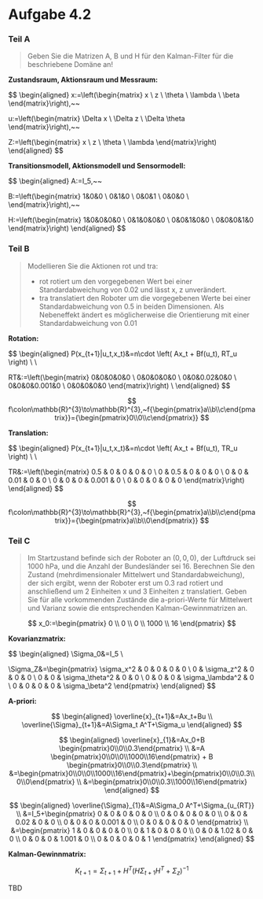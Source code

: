 # Aufgabe 4.2

### Teil A

> Geben Sie die Matrizen A, B und H für den Kalman-Filter für die beschriebene Domäne an!

<!-- Analog zur VL -->

**Zustandsraum, Aktionsraum und Messraum:**

$$
\begin{aligned}
x:=\left(\begin{matrix}
x \\
z \\
\theta \\
\lambda \\
\beta 
\end{matrix}\right),~~

u:=\left(\begin{matrix}
\Delta x \\
\Delta z \\
\Delta \theta 
\end{matrix}\right),~~

Z:=\left(\begin{matrix}
x \\
z \\
\theta \\
\lambda
\end{matrix}\right)
\end{aligned}
$$

**Transitionsmodell, Aktionsmodell und Sensormodell:**

$$
\begin{aligned}
A:=I_5,~~

B:=\left(\begin{matrix}
1&0&0 \\
0&1&0 \\
0&0&1 \\
0&0&0 \\
\end{matrix}\right),~~

H:=\left(\begin{matrix}
1&0&0&0&0 \\
0&1&0&0&0 \\
0&0&1&0&0 \\
0&0&0&1&0 
\end{matrix}\right)
\end{aligned}
$$

### Teil B

> Modellieren Sie die Aktionen rot und tra:
> 
> - rot rotiert um den vorgegebenen Wert bei einer Standardabweichung von 0.02 und lässt x, z unverändert.
> - tra translatiert den Roboter um die vorgegebenen Werte bei einer Standardabweichung von 0.5 in beiden Dimensionen. Als Nebeneffekt ändert es möglicherweise die  Orientierung mit einer Standardabweichung von 0.01

**Rotation:**

$$
\begin{aligned}
P(x_{t+1}|u_t,x_t)&=n\cdot \left( Ax_t + Bf(u_t), RT_u  \right) \\ \\

RT&:=\left(\begin{matrix}
0&0&0&0&0 \\
0&0&0&0&0 \\
0&0&0.02&0&0 \\
0&0&0&0.001&0 \\
0&0&0&0&0 
\end{matrix}\right) \\
\end{aligned}
$$

$$
f\colon\mathbb{R}^{3}\to\mathbb{R}^{3},~f{\begin{pmatrix}a\\b\\c\end{pmatrix}}={\begin{pmatrix}0\\0\\c\end{pmatrix}}
$$

**Translation:**

$$
\begin{aligned}
P(x_{t+1}|u_t,x_t)&=n\cdot \left( Ax_t + Bf(u_t), TR_u  \right) \\ \\

TR&:=\left(\begin{matrix}
0.5 & 0 & 0 & 0 & 0 \\
0 & 0.5 & 0 & 0 & 0 \\
0 & 0 & 0.01 & 0 & 0 \\
0 & 0 & 0 & 0.001 & 0 \\
0 & 0 & 0 & 0 & 0 
\end{matrix}\right)
\end{aligned}
$$

$$
f\colon\mathbb{R}^{3}\to\mathbb{R}^{3},~f{\begin{pmatrix}a\\b\\c\end{pmatrix}}={\begin{pmatrix}a\\b\\0\end{pmatrix}}
$$

### Teil C

> Im Startzustand befinde sich der Roboter an $(0, 0, 0)$, der Luftdruck sei 1000 hPa, und die Anzahl der Bundesländer sei 16. Berechnen Sie den Zustand (mehrdimensionaler Mittelwert und Standardabweichung), der sich ergibt, wenn der Roboter erst um 0.3 rad rotiert und anschließend um 2 Einheiten x und 3 Einheiten z translatiert. Geben Sie für alle vorkommenden Zustände die a-priori-Werte für Mittelwert und Varianz sowie die entsprechenden Kalman-Gewinnmatrizen an.

$$
x_0:=\begin{pmatrix}
0 \\
0 \\
0 \\
1000 \\
16 
\end{pmatrix}
$$

**Kovarianzmatrix:**

$$
\begin{aligned}
\Sigma_0&=I_5 \\

\Sigma_Z&=\begin{pmatrix}
\sigma_x^2 & 0 & 0 & 0 & 0 \\
0 & \sigma_z^2 & 0 & 0 & 0 \\
0 & 0 & \sigma_\theta^2 & 0 & 0 \\
0 & 0 & 0 & \sigma_\lambda^2 & 0 \\
0 & 0 & 0 & 0 & \sigma_\beta^2 
\end{pmatrix}
\end{aligned}
$$

**A-priori:**

$$
\begin{aligned}
\overline{x}_{t+1}&=Ax_t+Bu \\
\overline{\Sigma}_{t+1}&=A\Sigma_t A^T+\Sigma_u
\end{aligned}
$$

$$
\begin{aligned}
\overline{x}_{1}&=Ax_0+B \begin{pmatrix}0\\0\\0.3\end{pmatrix} \\
&=A \begin{pmatrix}0\\0\\0\\1000\\16\end{pmatrix} + B \begin{pmatrix}0\\0\\0.3\end{pmatrix} \\
&=\begin{pmatrix}0\\0\\0\\1000\\16\end{pmatrix}+\begin{pmatrix}0\\0\\0.3\\0\\0\end{pmatrix} \\
&=\begin{pmatrix}0\\0\\0.3\\1000\\16\end{pmatrix}
\end{aligned}
$$

$$
\begin{aligned}
\overline{\Sigma}_{1}&=A\Sigma_0 A^T+\Sigma_{u_{RT}} \\
&=I_5+\begin{pmatrix}
0 & 0 & 0 & 0 & 0 \\
0 & 0 & 0 & 0 & 0 \\
0 & 0 & 0.02 & 0 & 0 \\
0 & 0 & 0 & 0.001 & 0 \\
0 & 0 & 0 & 0 & 0 
\end{pmatrix} \\
&=\begin{pmatrix}
1 & 0 & 0 & 0 & 0 \\
0 & 1 & 0 & 0 & 0 \\
0 & 0 & 1.02 & 0 & 0 \\
0 & 0 & 0 & 1.001 & 0 \\
0 & 0 & 0 & 0 & 1 
\end{pmatrix}
\end{aligned}
$$

**Kalman-Gewinnmatrix:**

$$
K_{t+1}=\Sigma_{t+1}+H^T(H\Sigma_{t+1}H^T+\Sigma_z)^{-1}
$$

TBD

<!--
\begin{pmatrix}
0 & 0 & 0 & 0 & 0 \\
0 & 0 & 0 & 0 & 0 \\
0 & 0 & 0 & 0 & 0 \\
0 & 0 & 0 & 0 & 0 \\
0 & 0 & 0 & 0 & 0 
\end{pmatrix}
-->
